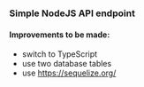 ### Simple NodeJS API endpoint

#### Improvements to be made:
- switch to TypeScript
- use two database tables
- use https://sequelize.org/
